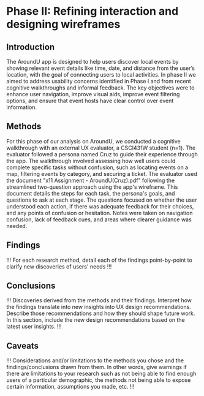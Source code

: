 # Phase II: Refining interaction and designing wireframes

## Introduction

The AroundU app is designed to help users discover local events by showing relevant event details like time, date, and distance from the user’s location, with the goal of connecting users to local activities. In phase II we aimed to address usability concerns identified in Phase I and from recent cognitive walkthroughs and informal feedback. The key objectives were to enhance user navigation, improve visual aids, improve event filtering options, and ensure that event hosts have clear control over event information.

## Methods

For this phase of our analysis on AroundU, we conducted a cognitive walkthrough with an external UX evaluator, a CSCI431W student (n=1). The evaluator followed a persona named Cruz to guide their experience through the app. The walkthrough involved assessing how well users could complete specific tasks without confusion, such as locating events on a map, filtering events by category, and securing a ticket.
The evaluator used the document "x11 Assignment - AroundU(Cruz).pdf" following the streamlined two-question approach using the app's wireframe. This document details the steps for each task, the persona's goals, and questions to ask at each stage. The questions focused on whether the user understood each action, if there was adequate feedback for their choices, and any points of confusion or hesitation. Notes were taken on navigation confusion, lack of feedback cues, and areas where clearer guidance was needed.

## Findings

!!! For each research method, detail each of the findings point-by-point to clarify new discoveries of users' needs !!!

## Conclusions

!!! Discoveries derived from the methods and their findings. Interpret how the findings translate into new insights into UX design recommendations. Describe those recommendations and how they should shape future work. In this section, include the new design recommendations based on the latest user insights. !!!

## Caveats

!!! Considerations and/or limitations to the methods you chose and the findings/conclusions drawn from them. In other words, give warnings if there are limitations to your research such as not being able to find enough users of a particular demographic, the methods not being able to expose certain information, assumptions you made, etc. !!!
